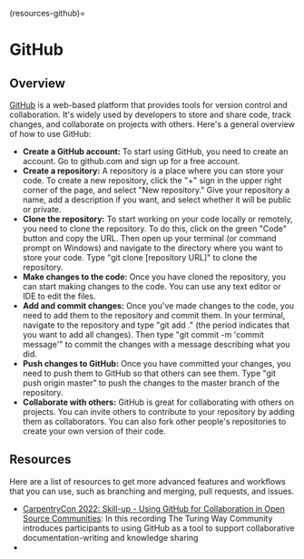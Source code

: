 (resources-github)=

# GitHub

## Overview

[GitHub](https://github.com/) is a web-based platform that provides tools for version control and collaboration. 
It's widely used by developers to store and share code, track changes, and collaborate on projects with others. 
Here's a general overview of how to use GitHub:

* **Create a GitHub account:** To start using GitHub, you need to create an account. Go to github.com and sign up for a free account.
* **Create a repository:** A repository is a place where you can store your code. To create a new repository, click the "+" sign in the upper right corner of the page, and select "New repository." Give your repository a name, add a description if you want, and select whether it will be public or private.
* **Clone the repository:** To start working on your code locally or remotely, you need to clone the repository. To do this, click on the green "Code" button and copy the URL. Then open up your terminal (or command prompt on Windows) and navigate to the directory where you want to store your code. Type "git clone [repository URL]" to clone the repository.
* **Make changes to the code:** Once you have cloned the repository, you can start making changes to the code. You can use any text editor or IDE to edit the files.
* **Add and commit changes:** Once you've made changes to the code, you need to add them to the repository and commit them. In your terminal, navigate to the repository and type "git add ." (the period indicates that you want to add all changes). Then type "git commit -m 'commit message'" to commit the changes with a message describing what you did.
* **Push changes to GitHub:** Once you have committed your changes, you need to push them to GitHub so that others can see them. Type "git push origin master" to push the changes to the master branch of the repository.
* **Collaborate with others:** GitHub is great for collaborating with others on projects. You can invite others to contribute to your repository by adding them as collaborators. You can also fork other people's repositories to create your own version of their code.

## Resources

Here are a list of resources to get more advanced features and workflows that you can use, such as branching and merging, pull requests, and issues. 

* [CarpentryCon 2022: Skill-up - Using GitHub for Collaboration in Open Source Communities](https://youtu.be/Vcckl-2dASM?t=5915): In this recording The Turing Way Community introduces participants to using GitHub as a tool to support collaborative documentation-writing and knowledge sharing
* 